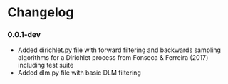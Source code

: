Changelog
=========

### 0.0.1-dev

- Added dirichlet.py file with forward filtering and backwards sampling
  algorithms for a Dirichlet process from Fonseca & Ferreira (2017)
  including test suite
- Added dlm.py file with basic DLM filtering
